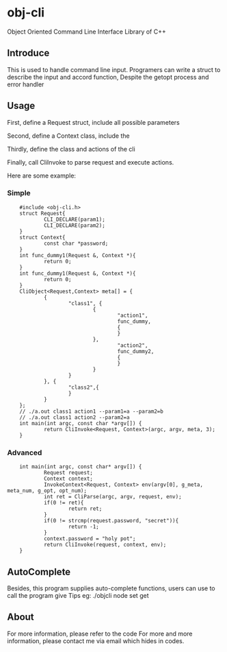obj-cli
=======

Object Oriented Command Line Interface Library of C++

Introduce
--------
This is used to handle command line input.
Programers can write a struct to describe the input and accord function,
Despite the getopt process and error handler

Usage
--------
First, define a Request struct, include all possible parameters

Second, define a Context class, include the 

Thirdly, define the class and actions of the cli

Finally, call CliInvoke to parse request and execute actions.

Here are some example:

### Simple
        #include <obj-cli.h>
        struct Request{
                CLI_DECLARE(param1);
                CLI_DECLARE(param2);
        }
        struct Context{
                const char *password;
        }
        int func_dummy1(Request &, Context *){
                return 0;
        }
        int func_dummy1(Request &, Context *){
                return 0;
        }
        CliObject<Request,Context> meta[] = {
                {
                        "class1", {
                                {
                                        "action1",
                                        func_dummy,
                                        {
                                        }
                                },
                                        "action2",
                                        func_dummy2,
                                        {
                                        }
                                }
                        }
                }, {
                        "class2",{
                        }
                }
        };
        // ./a.out class1 action1 --param1=a --param2=b
        // ./a.out class1 action2 --param2=a
        int main(int argc, const char *argv[]) {
                return CliInvoke<Request, Context>(argc, argv, meta, 3);
        }
### Advanced
        int main(int argc, const char* argv[]) {
                Request request;
                Context context;
                InvokeContext<Request, Context> env(argv[0], g_meta, meta_num, g_opt, opt_num);
                int ret = CliParse(argc, argv, request, env);
                if(0 != ret){
                        return ret;
                }
                if(0 != strcmp(request.password, "secret")){
                        return -1;
                }
                context.password = "holy pot";
                return CliInvoke(request, context, env);
        }

AutoComplete
-------
Besides, this program supplies auto-complete functions, users can use <Tab> to call the program give Tips
eg:
        ./objcli node <Tag>
        set get


About
--------
For more information, please refer to the code
For more and more information, please contact me via email which hides in codes.
